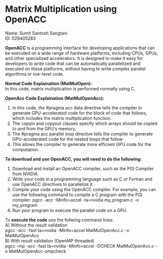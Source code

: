 # Matrix Multiplication using OpenACC
Name: Sumit Santosh Sangtani\
ID: 029405283

**OpenACC** is a programming interface for developing applications that can be executed on a wide range of hardware platforms, including CPUs, GPUs, and other specialized accelerators. It is designed to make it easy for developers to write code that can be automatically parallelized and executed on these platforms, without having to write complex parallel algorithms or low-level code.

**Normal Code Explaination (MatMulOpen):**\
In this code, matrix multiplication is performed normally using C.

**OpenAcc Code Explaination (MatMulOpenAcc):**
1) In this code, the #pragma acc data directive tells the compiler to generate GPU-accelerated code for the block of code that follows, which includes the matrix multiplication function.
2) The copyin and copyout clauses specify which arrays should be copied to and from the GPU's memory.
3) The #pragma acc parallel loop directive tells the compiler to generate GPU-accelerated code for the nested loops that follow
4) This allows the compiler to generate more efficient GPU code for the computation.

**To download and use OpenACC, you will need to do the following:**
1) Download and install an OpenACC compiler, such as the PGI Compiler from NVIDIA.
2) Write your code in a programming language such as C or Fortran and use OpenACC directives to parallelize it.
3) Compile your code using the OpenACC compiler. For example, you can use the following command to compile a C program with the PGI compiler:
pgcc -acc -Minfo=accel -ta=nvidia my_program.c -o my_program
4) Run your program to execute the parallel code on a GPU.

To **execute the code** use the follwing command lines:\
A) Without the result validation\
	pgcc -acc -fast ta=nvidia -Minfo=accel MatMulOpenAcc.c -o MatMulOpenAcc\
B) With result validation (OpenMP threaded)\
	pgcc -mp -acc -fast ta=nvidia -Minfo=accel -DCHECK  MatMulOpenAcc.c -o MatMulOpenAcc-ompcheck
	
